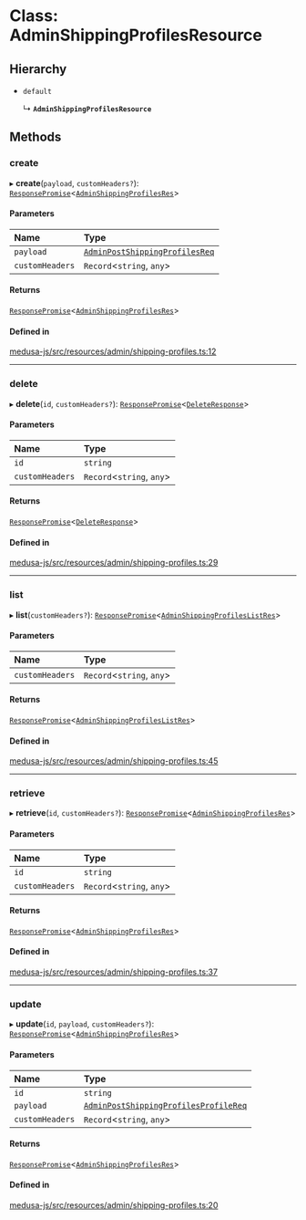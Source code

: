 # Class: AdminShippingProfilesResource

## Hierarchy

- `default`

  ↳ **`AdminShippingProfilesResource`**

## Methods

### create

▸ **create**(`payload`, `customHeaders?`): [`ResponsePromise`](../modules/internal.md#responsepromise)<[`AdminShippingProfilesRes`](../modules/internal-24.md#adminshippingprofilesres)\>

#### Parameters

| Name | Type |
| :------ | :------ |
| `payload` | [`AdminPostShippingProfilesReq`](internal-24.AdminPostShippingProfilesReq.md) |
| `customHeaders` | `Record`<`string`, `any`\> |

#### Returns

[`ResponsePromise`](../modules/internal.md#responsepromise)<[`AdminShippingProfilesRes`](../modules/internal-24.md#adminshippingprofilesres)\>

#### Defined in

[medusa-js/src/resources/admin/shipping-profiles.ts:12](https://github.com/Julesdj/medusa/blob/3aa08271/packages/medusa-js/src/resources/admin/shipping-profiles.ts#L12)

___

### delete

▸ **delete**(`id`, `customHeaders?`): [`ResponsePromise`](../modules/internal.md#responsepromise)<[`DeleteResponse`](../modules/internal-3.md#deleteresponse)\>

#### Parameters

| Name | Type |
| :------ | :------ |
| `id` | `string` |
| `customHeaders` | `Record`<`string`, `any`\> |

#### Returns

[`ResponsePromise`](../modules/internal.md#responsepromise)<[`DeleteResponse`](../modules/internal-3.md#deleteresponse)\>

#### Defined in

[medusa-js/src/resources/admin/shipping-profiles.ts:29](https://github.com/Julesdj/medusa/blob/3aa08271/packages/medusa-js/src/resources/admin/shipping-profiles.ts#L29)

___

### list

▸ **list**(`customHeaders?`): [`ResponsePromise`](../modules/internal.md#responsepromise)<[`AdminShippingProfilesListRes`](../modules/internal-24.md#adminshippingprofileslistres)\>

#### Parameters

| Name | Type |
| :------ | :------ |
| `customHeaders` | `Record`<`string`, `any`\> |

#### Returns

[`ResponsePromise`](../modules/internal.md#responsepromise)<[`AdminShippingProfilesListRes`](../modules/internal-24.md#adminshippingprofileslistres)\>

#### Defined in

[medusa-js/src/resources/admin/shipping-profiles.ts:45](https://github.com/Julesdj/medusa/blob/3aa08271/packages/medusa-js/src/resources/admin/shipping-profiles.ts#L45)

___

### retrieve

▸ **retrieve**(`id`, `customHeaders?`): [`ResponsePromise`](../modules/internal.md#responsepromise)<[`AdminShippingProfilesRes`](../modules/internal-24.md#adminshippingprofilesres)\>

#### Parameters

| Name | Type |
| :------ | :------ |
| `id` | `string` |
| `customHeaders` | `Record`<`string`, `any`\> |

#### Returns

[`ResponsePromise`](../modules/internal.md#responsepromise)<[`AdminShippingProfilesRes`](../modules/internal-24.md#adminshippingprofilesres)\>

#### Defined in

[medusa-js/src/resources/admin/shipping-profiles.ts:37](https://github.com/Julesdj/medusa/blob/3aa08271/packages/medusa-js/src/resources/admin/shipping-profiles.ts#L37)

___

### update

▸ **update**(`id`, `payload`, `customHeaders?`): [`ResponsePromise`](../modules/internal.md#responsepromise)<[`AdminShippingProfilesRes`](../modules/internal-24.md#adminshippingprofilesres)\>

#### Parameters

| Name | Type |
| :------ | :------ |
| `id` | `string` |
| `payload` | [`AdminPostShippingProfilesProfileReq`](internal-24.AdminPostShippingProfilesProfileReq.md) |
| `customHeaders` | `Record`<`string`, `any`\> |

#### Returns

[`ResponsePromise`](../modules/internal.md#responsepromise)<[`AdminShippingProfilesRes`](../modules/internal-24.md#adminshippingprofilesres)\>

#### Defined in

[medusa-js/src/resources/admin/shipping-profiles.ts:20](https://github.com/Julesdj/medusa/blob/3aa08271/packages/medusa-js/src/resources/admin/shipping-profiles.ts#L20)
